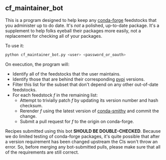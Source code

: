 ## cf_maintainer_bot

This is a program designed to help keep any [conda-forge](https://conda-forge.github.io/) feedstocks that you administer up to do date. It's *not* a polished, up-to-date package. It's a supplement to help folks eyeball their packages more easily, not a replacement for checking all of your packages.

To use it:

```bash
python cf_maintainer_bot.py <user> <password_or_oauth>
```

On execution, the program will:
* Identify all of the feedstocks that the user maintains.
* Identify those that are behind their corresponding [pypi](https://pypi.python.org/pypi) versions.
* Filter this list for the subset that don't depend on any other out-of-date feedstocks.
* For each feedstock *f* in the remaining list:
    * Attempt to trivially patch *f* by updating its version number and hash checksum.
    * Rerender *f* using the latest version of [conda-smithy](https://github.com/conda-forge/conda-smithy) and commit the change.
    * Submit a pull request for *f* to the origin on conda-forge.


Recipes submitted using this bot **SHOULD BE DOUBLE-CHECKED**. Because we do limited testing of conda-forge packages, it's quite possible that after a version requirement has been changed upstream the CIs won't throw an error. So, before merging any bot-submitted pulls, please make sure that all of the requirements are still correct.
